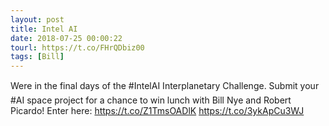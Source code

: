 ```yaml
---
layout: post
title: Intel AI
date: 2018-07-25 00:00:22
tourl: https://t.co/FHrQDbiz00
tags: [Bill]
---
```

Were in the final days of the #IntelAI Interplanetary Challenge. Submit your #AI space project for a chance to win lunch with Bill Nye and Robert Picardo! Enter here: https://t.co/Z1TmsOADlK https://t.co/3ykApCu3WJ